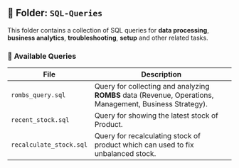 ## 📂 Folder: `SQL-Queries`
This folder contains a collection of SQL queries for **data processing**, **business analytics**, **troubleshooting**, **setup** and other related tasks.

### 📌 **Available Queries**
| File | Description |
|------|-----------|
| `rombs_query.sql` | Query for collecting and analyzing **ROMBS** data (Revenue, Operations, Management, Business Strategy). |
| `recent_stock.sql` | Query for showing the latest stock of Product. |
| `recalculate_stock.sql` | Query for recalculating stock of product which can used to fix unbalanced stock. |